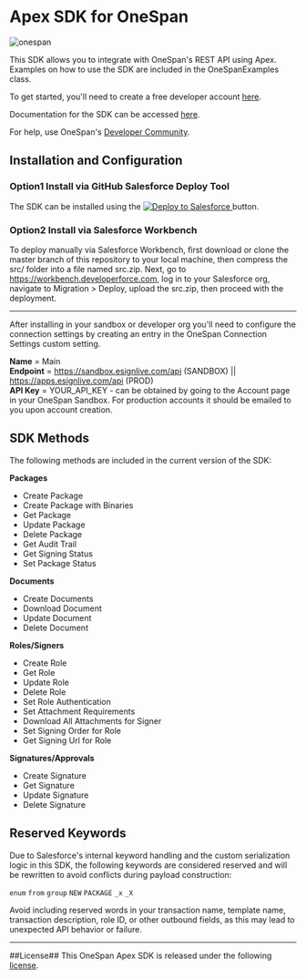 # Apex SDK for OneSpan

  ![onespan]

This SDK allows you to integrate with OneSpan's REST API using Apex.  Examples on how to use the SDK are included in the OneSpanExamples class.

To get started, you'll need to create a free developer account [here](http://bit.ly/2wamkvq).

Documentation for the SDK can be accessed [here](http://bit.ly/2uN6Rlz).

For help, use OneSpan's [Developer Community](http://bit.ly/2uJz52e).

## Installation and Configuration

### Option1 Install via GitHub Salesforce Deploy Tool

The SDK can be installed using the <a href="https://githubsfdeploy.herokuapp.com?owner=OneSpan&repo=onespan-sign-apex-sdk">
  <img alt="Deploy to Salesforce"
       src="https://raw.githubusercontent.com/afawcett/githubsfdeploy/master/src/main/webapp/resources/img/deploy.png">
</a> button.

### Option2 Install via Salesforce Workbench 
To deploy manually via Salesforce Workbench, first download or clone the master branch of this repository to your local machine, then compress the src/ folder into a file named src.zip. Next, go to https://workbench.developerforce.com, log in to your Salesforce org, navigate to Migration > Deploy, upload the src.zip, then proceed with the deployment.

---

After installing in your sandbox or developer org you'll need to configure the connection settings by creating an entry in the OneSpan Connection Settings custom setting.

**Name** = Main  
**Endpoint** = https://sandbox.esignlive.com/api (SANDBOX) || https://apps.esignlive.com/api (PROD)  
**API Key** = YOUR_API_KEY - can be obtained by going to the Account page in your OneSpan Sandbox.  For production accounts it should be emailed to you upon account creation.

## SDK Methods
The following methods are included in the current version of the SDK:

**Packages**
* Create Package
* Create Package with Binaries
* Get Package
* Update Package
* Delete Package
* Get Audit Trail
* Get Signing Status
* Set Package Status

**Documents**
* Create Documents
* Download Document
* Update Document
* Delete Document

**Roles/Signers**
* Create Role
* Get Role
* Update Role
* Delete Role
* Set Role Authentication
* Set Attachment Requirements
* Download All Attachments for Signer
* Set Signing Order for Role
* Get Signing Url for Role

**Signatures/Approvals**
* Create Signature
* Get Signature
* Update Signature
* Delete Signature



## Reserved Keywords
Due to Salesforce's internal keyword handling and the custom serialization logic in this SDK, the following keywords are considered reserved and will be rewritten to avoid conflicts during payload construction:

`enum` `from` `group` `NEW` `PACKAGE` `_x` `_X`

Avoid including reserved words in your transaction name, template name, transaction description, role ID, or other outbound fields, as this may lead to unexpected API behavior or failure.


---

##License##
This OneSpan Apex SDK is released under the following [license](/LICENSE).

[onespan]: https://i.imgur.com/PGpgbGB.png "OneSpan logo"
